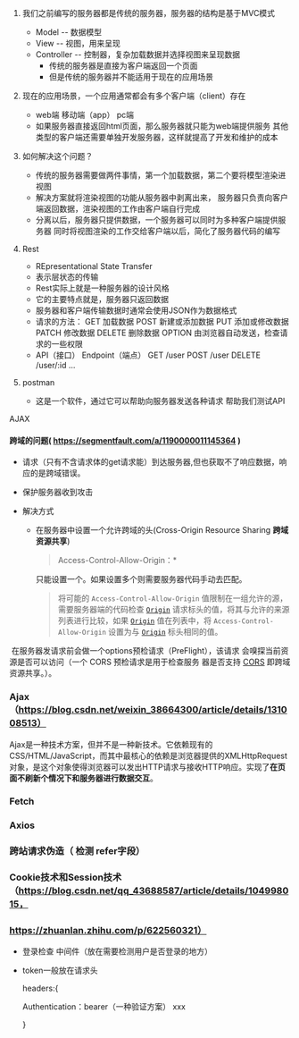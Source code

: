 1. 我们之前编写的服务器都是传统的服务器，服务器的结构是基于MVC模式
    - Model -- 数据模型
    - View -- 视图，用来呈现
    - Controller -- 控制器，复杂加载数据并选择视图来呈现数据
      - 传统的服务器是直接为客户端返回一个页面
      - 但是传统的服务器并不能适用于现在的应用场景

2. 现在的应用场景，一个应用通常都会有多个客户端（client）存在
    - web端    移动端（app）    pc端  
    - 如果服务器直接返回html页面，那么服务器就只能为web端提供服务
        其他类型的客户端还需要单独开发服务器，这样就提高了开发和维护的成本

3. 如何解决这个问题？
    - 传统的服务器需要做两件事情，第一个加载数据，第二个要将模型渲染进视图
    - 解决方案就将渲染视图的功能从服务器中剥离出来，
        服务器只负责向客户端返回数据，渲染视图的工作由客户端自行完成
    - 分离以后，服务器只提供数据，一个服务器可以同时为多种客户端提供服务器
        同时将视图渲染的工作交给客户端以后，简化了服务器代码的编写

4. Rest
    - REpresentational State Transfer 
    - 表示层状态的传输
    - Rest实际上就是一种服务器的设计风格
    - 它的主要特点就是，服务器只返回数据
    - 服务器和客户端传输数据时通常会使用JSON作为数据格式
    - 请求的方法：
        GET    加载数据
        POST   新建或添加数据
        PUT    添加或修改数据
        PATCH  修改数据
        DELETE 删除数据
        OPTION 由浏览器自动发送，检查请求的一些权限
    - API（接口） Endpoint（端点）
        GET /user
        POST /user
        DELETE /user/:id
        ...

5. postman
    - 这是一个软件，通过它可以帮助向服务器发送各种请求
        帮助我们测试API

AJAX



####  跨域的问题( https://segmentfault.com/a/1190000011145364 )

- 请求（只有不含请求体的get请求能）到达服务器,但也获取不了响应数据，响应的是跨域错误。

- 保护服务器收到攻击

- 解决方式

  - 在服务器中设置一个允许跨域的头(Cross-Origin Resource Sharing **跨域资源共享**)

    > Access-Control-Allow-Origin：*

    只能设置一个。如果设置多个则需要服务器代码手动去匹配。

    > 将可能的 `Access-Control-Allow-Origin` 值限制在一组允许的源，需要服务器端的代码检查 [`Origin`](https://developer.mozilla.org/zh-CN/docs/Web/HTTP/Headers/Origin) 请求标头的值，将其与允许的来源列表进行比较，如果 [`Origin`](https://developer.mozilla.org/zh-CN/docs/Web/HTTP/Headers/Origin) 值在列表中，将 `Access-Control-Allow-Origin` 设置为与 [`Origin`](https://developer.mozilla.org/zh-CN/docs/Web/HTTP/Headers/Origin) 标头相同的值。

​				在服务器发请求前会做一个options预检请求（PreFlight），该请求				会嗅探当前资源是否可以访问（一个 CORS 预检请求是用于检查服务				器是否支持 [CORS](https://developer.mozilla.org/zh-CN/docs/Glossary/CORS) 即跨域资源共享。）。

### Ajax（https://blog.csdn.net/weixin_38664300/article/details/131008513）

​	Ajax是一种技术方案，但并不是一种新技术。它依赖现有的CSS/HTML/JavaScript，而其中最核心的依赖是浏览器提供的XMLHttpRequest对象，是这个对象使得浏览器可以发出HTTP请求与接收HTTP响应。实现了**在页面不刷新个情况下和服务器进行数据交互**。

### Fetch

### Axios



### 跨站请求伪造（ 检测 refer字段）

### Cookie技术和Session技术（https://blog.csdn.net/qq_43688587/article/details/104998015，

### https://zhuanlan.zhihu.com/p/622560321）



- 登录检查 中间件（放在需要检测用户是否登录的地方）

- token一般放在请求头

   headers:{

  Authentication：bearer（一种验证方案） xxx

  }

